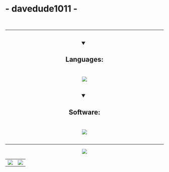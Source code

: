 # - davedude1011 -
<br>
<hr>
<br>
<details open align="center" style="font-weight: bold; font-size: large">
	<summary><h3>Languages:</h3></summary>
	<br>
	<img src="https://skillicons.dev/icons?i=js,html,css,py&theme=dark">
</details>
<br>
<br>
<details open align="center" style="font-weight: bold; font-size: large">
	<summary><h3>Software:</h3></summary>
	<br>
	<img src="https://skillicons.dev/icons?i=vscode,figma,stackoverflow,discord&theme=dark">
</details>
<br>
<hr>

<div align="center" style="margin-block: 1em">
        <a href="https://discord.com/users/881114459752525834">
            <img src="https://lanyard.cnrad.dev/api/881114459752525834?borderRadius=10px&animated=:true&bg=282A3682" />
        </a>
</div>

<table
    align="center">
    <tr
        align="center">
        <td
            align="center"
            style="width: 50%;">
            <img
                src="https://github-readme-stats.vercel.app/api/?username=davedude1011&show_icons=true&hide_border=true&hide_title=false&count_private=true&title_color=ffb3e5&text_color=fff0f9&icon_color=ffb3e5&bg_color=282A3682&border_radius=20" />
        </td>
        <td
            align="center"
            style="width: 50%;">
            <img
                src="https://github-readme-stats.quantumlytangled.vercel.app/api/top-langs/?username=davedude101&layout=compact&show_icons=true&hide_border=true&count_private=true&title_color=ffb3e5&text_color=fff0f9&icon_color=ffb3e5&bg_color=282A3682&border_radius=25" />
        </td>
    </tr>
</table>
